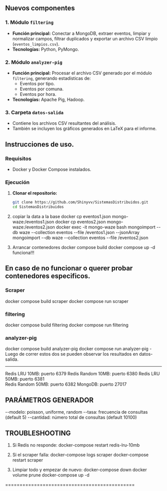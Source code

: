 ## Nuevos componentes

### 1. Módulo `filtering`

- **Función principal:** Conectar a MongoDB, extraer eventos, limpiar y normalizar campos, filtrar duplicados y exportar un archivo CSV limpio (`eventos_limpios.csv`).
- **Tecnologías:** Python, PyMongo.

### 2. Módulo `analyzer-pig`

- **Función principal:** Procesar el archivo CSV generado por el módulo `filtering`, generando estadísticas de:
  - Eventos por tipo.
  - Eventos por comuna.
  - Eventos por hora.
- **Tecnologías:** Apache Pig, Hadoop.

### 3. Carpeta `datos-salida`

- Contiene los archivos CSV resultantes del análisis.
- También se incluyen los gráficos generados en LaTeX para el informe.

## Instrucciones de uso.

### Requisitos

- Docker y Docker Compose instalados.

### Ejecución

1. **Clonar el repositorio:**
   ```bash
   git clone https://github.com/Shinyvv/SistemasDistribuidos.git
   cd SistemasDistribuidos


2. copiar la data a la base
docker cp eventos1.json mongo-waze:/eventos1.json
docker cp eventos2.json mongo-waze:/eventos2.json
docker exec -it mongo-waze bash
mongoimport --db waze --collection eventos --file /eventos1.json --jsonArray
mongoimport --db waze --collection eventos --file /eventos2.json

3. Arrancar contenedores
docker compose build
docker compose up -d
funciona!!!

## En caso de no funcionar o querer probar contenedores especificos.

### Scraper
docker compose build scraper
docker compose run scraper

### filtering
docker compose build filtering
docker compose run filtering

### analyzer-pig
docker compose build analyzer-pig
docker compose run analyzer-pig
-Luego de correr estos dos se pueden observar los resultados en datos-salida.





--------------
Redis LRU 10MB:    puerto 6379
Redis Random 10MB: puerto 6380
Redis LRU 50MB:    puerto 6381  
Redis Random 50MB: puerto 6382
MongoDB:          puerto 27017

PARÁMETROS GENERADOR
-------------------
--modelo: poisson, uniforme, random
--tasa: frecuencia de consultas (default 5)
--cantidad: número total de consultas (default 10100)

TROUBLESHOOTING
--------------
1. Si Redis no responde:
   docker-compose restart redis-lru-10mb

2. Si el scraper falla:
   docker-compose logs scraper
   docker-compose restart scraper

3. Limpiar todo y empezar de nuevo:
   docker-compose down
   docker volume prune
   docker-compose up -d

=============================================
